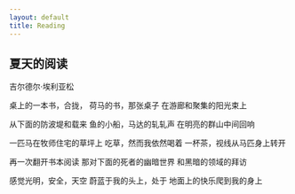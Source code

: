 ```yaml
---
layout: default
title: Reading
---
```



## 夏天的阅读
吉尔德尔·埃利亚松
 
桌上的一本书，合拢，
荷马的书，那张桌子
在游廊和聚集的阳光束上
 
从下面的防波堤和载来
鱼的小船，马达的轧轧声
在明亮的群山中间回响
 
一匹马在牧师住宅的草坪上
吃草，然而我依然喝着
一杯茶，视线从马匹身上转开
 
再一次翻开书本阅读
那对下面的死者的幽暗世界
和黑暗的领域的拜访
 
感觉光明，安全，天空
蔚蓝于我的头上，处于
地面上的快乐爬到我的身上
